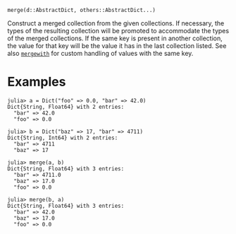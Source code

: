 ```
merge(d::AbstractDict, others::AbstractDict...)
```

Construct a merged collection from the given collections. If necessary, the types of the resulting collection will be promoted to accommodate the types of the merged collections. If the same key is present in another collection, the value for that key will be the value it has in the last collection listed. See also [`mergewith`](@ref) for custom handling of values with the same key.

# Examples

```jldoctest
julia> a = Dict("foo" => 0.0, "bar" => 42.0)
Dict{String, Float64} with 2 entries:
  "bar" => 42.0
  "foo" => 0.0

julia> b = Dict("baz" => 17, "bar" => 4711)
Dict{String, Int64} with 2 entries:
  "bar" => 4711
  "baz" => 17

julia> merge(a, b)
Dict{String, Float64} with 3 entries:
  "bar" => 4711.0
  "baz" => 17.0
  "foo" => 0.0

julia> merge(b, a)
Dict{String, Float64} with 3 entries:
  "bar" => 42.0
  "baz" => 17.0
  "foo" => 0.0
```
